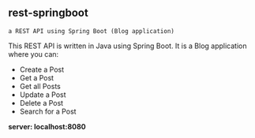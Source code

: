 ## rest-springboot
`a REST API using Spring Boot (Blog application)`

This REST API is written in Java using Spring Boot. It is a Blog application where you can:
- Create a Post
- Get a Post
- Get all Posts
- Update a Post
- Delete a Post
- Search for a Post

**server: localhost:8080**
